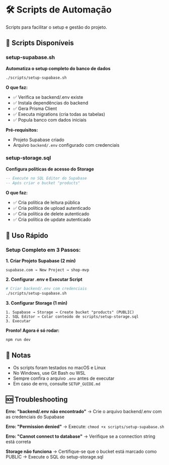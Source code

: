 # 🛠️ Scripts de Automação

Scripts para facilitar o setup e gestão do projeto.

## 📜 Scripts Disponíveis

### setup-supabase.sh
**Automatiza o setup completo do banco de dados**

```bash
./scripts/setup-supabase.sh
```

**O que faz:**
- ✅ Verifica se backend/.env existe
- ✅ Instala dependências do backend
- ✅ Gera Prisma Client
- ✅ Executa migrations (cria todas as tabelas)
- ✅ Popula banco com dados iniciais

**Pré-requisitos:**
- Projeto Supabase criado
- Arquivo `backend/.env` configurado com credenciais

### setup-storage.sql
**Configura políticas de acesso do Storage**

```sql
-- Execute no SQL Editor do Supabase
-- Após criar o bucket "products"
```

**O que faz:**
- ✅ Cria política de leitura pública
- ✅ Cria política de upload autenticado
- ✅ Cria política de delete autenticado
- ✅ Cria política de update autenticado

## 🚀 Uso Rápido

### Setup Completo em 3 Passos:

**1. Criar Projeto Supabase (2 min)**
```
supabase.com → New Project → shop-mvp
```

**2. Configurar .env e Executar Script**
```bash
# Criar backend/.env com credenciais
./scripts/setup-supabase.sh
```

**3. Configurar Storage (1 min)**
```
1. Supabase → Storage → Create bucket "products" (PUBLIC)
2. SQL Editor → Colar conteúdo de scripts/setup-storage.sql
3. Executar
```

**Pronto! Agora é só rodar:**
```bash
npm run dev
```

## 📝 Notas

- Os scripts foram testados no macOS e Linux
- No Windows, use Git Bash ou WSL
- Sempre confira o arquivo `.env` antes de executar
- Em caso de erro, consulte `SETUP_GUIDE.md`

## 🆘 Troubleshooting

**Erro: "backend/.env não encontrado"**
→ Crie o arquivo backend/.env com as credenciais do Supabase

**Erro: "Permission denied"**
→ Execute: `chmod +x scripts/setup-supabase.sh`

**Erro: "Cannot connect to database"**
→ Verifique se a connection string está correta

**Storage não funciona**
→ Certifique-se que o bucket está marcado como PUBLIC
→ Execute o SQL do setup-storage.sql

